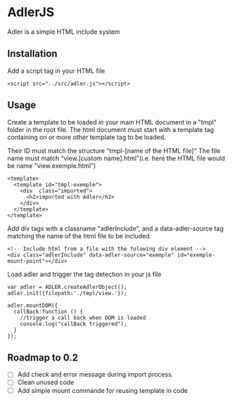 # AdlerJS

Adler is a simple HTML include system

## Installation

Add a script tag in your HTML file

```
<script src="../src/adler.js"></script>

```
## Usage

Create a template to be loaded in your main HTML document in a "tmpl" folder in the root file.
The html document must start with a template tag containing on or more other template tag to be loaded.

Their ID must match the structure "tmpl-[name of the HTML file]"
The file name must match "view.[custom name].html"(i.e. here the HTML file would be name "view.exemple.html")

```
<template>
  <template id="tmpl-exemple">
    <div  class="imported">
      <h2>imported with Adler</h2>
    </div>
  </template>
</template>

```
Add div tags with a classname "adlerInclude", and a data-adler-source tag matching the name of the html file to be included.

```
<!-- Include html from a file with the folowing div element -->
<div class="adlerInclude" data-adler-source="exemple" id="exemple-mount-point"></div>

```

Load adler and trigger the tag detection in your js file

```
var adler = ADLER.createAdlerObject();
adler.init({filepath:'./tmpl/view.'});

adler.mountDOM({
  callBack:function () {
    //trigger a call back when DOM is loaded
    console.log("callBack triggered");
  }
});

```

## Roadmap to 0.2

- [ ] Add check and error message during import process.
- [ ] Clean unused code
- [ ] Add simple mount commande for reusing template in code
